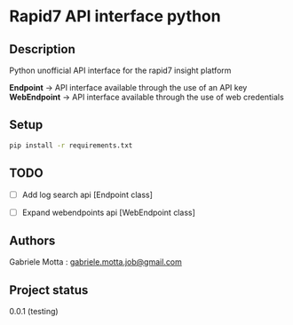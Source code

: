 # Rapid7 API interface python

## Description
Python unofficial API interface for the rapid7 insight platform

**Endpoint** -> API interface available through the use of an API key  
**WebEndpoint** -> API interface available through the use of web credentials 

## Setup
```bash
pip install -r requirements.txt  
```

## TODO
- [ ] Add log search api [Endpoint class]
- [ ] Expand webendpoints api [WebEndpoint class]


## Authors
Gabriele Motta : gabriele.motta.job@gmail.com  


## Project status
0.0.1 (testing)
